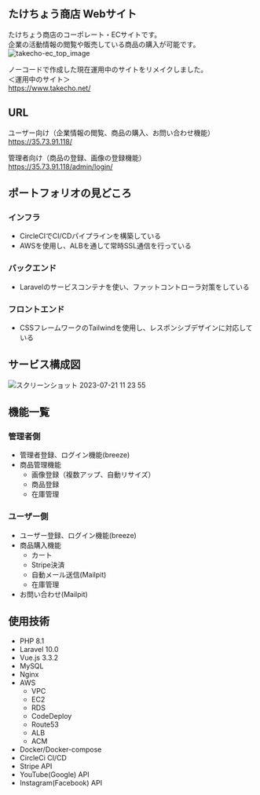 ## たけちょう商店 Webサイト

たけちょう商店のコーポレート・ECサイトです。  
企業の活動情報の閲覧や販売している商品の購入が可能です。  
![takecho-ec_top_image](https://github.com/Arrrrrchi/takecho_ec_docker/assets/89783339/4830317f-2ff5-493c-88e2-f9def6eb9c46)

ノーコードで作成した現在運用中のサイトをリメイクしました。  
＜運用中のサイト＞  
https://www.takecho.net/  


## URL
ユーザー向け（企業情報の閲覧、商品の購入、お問い合わせ機能）  
https://35.73.91.118/  
  
管理者向け（商品の登録、画像の登録機能）  
https://35.73.91.118/admin/login/  
  
## ポートフォリオの見どころ

### インフラ
* CircleCIでCI/CDパイプラインを構築している
* AWSを使用し、ALBを通して常時SSL通信を行っている

### バックエンド
* Laravelのサービスコンテナを使い、ファットコントローラ対策をしている

### フロントエンド
* CSSフレームワークのTailwindを使用し、レスポンシブデザインに対応している

## サービス構成図
![スクリーンショット 2023-07-21 11 23 55](https://github.com/Arrrrrchi/takecho_ec_docker/assets/89783339/8d04e44f-91d4-4247-bc2f-3cae0159097b)

## 機能一覧

### 管理者側
* 管理者登録、ログイン機能(breeze)
* 商品管理機能
    * 画像登録（複数アップ、自動リサイズ）
    * 商品登録
    * 在庫管理

### ユーザー側
* ユーザー登録、ログイン機能(breeze)
* 商品購入機能
    * カート
    * Stripe決済
    * 自動メール送信(Mailpit)
    * 在庫管理
* お問い合わせ(Mailpit)


## 使用技術
* PHP 8.1
* Laravel 10.0
* Vue.js 3.3.2
* MySQL
* Nginx
* AWS
    * VPC
    * EC2
    * RDS
    * CodeDeploy
    * Route53
    * ALB
    * ACM
* Docker/Docker-compose
* CircleCi CI/CD
* Stripe API
* YouTube(Google) API
* Instagram(Facebook) API
